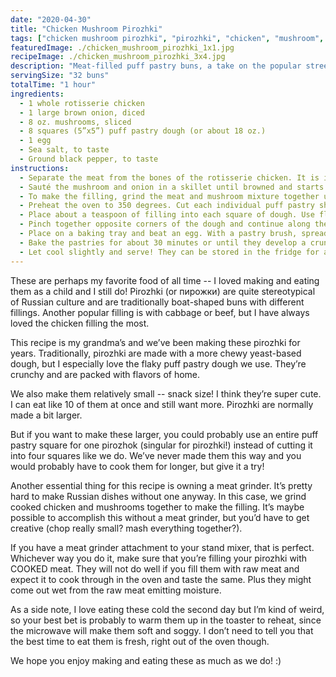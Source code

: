 ```yaml
---
date: "2020-04-30"
title: "Chicken Mushroom Pirozhki"
tags: ["chicken mushroom pirozhki", "pirozhki", "chicken", "mushroom", "chicken pirozhki", "heirloom", "appetizers", "russian food", "russian", "buns"]
featuredImage: ./chicken_mushroom_pirozhki_1x1.jpg
recipeImage: ./chicken_mushroom_pirozhki_3x4.jpg
description: "Meat-filled puff pastry buns, a take on the popular street food of Eastern Europe."
servingSize: "32 buns"
totalTime: "1 hour"
ingredients:
  - 1 whole rotisserie chicken
  - 1 large brown onion, diced
  - 8 oz. mushrooms, sliced
  - 8 squares (5”x5”) puff pastry dough (or about 18 oz.)
  - 1 egg
  - Sea salt, to taste
  - Ground black pepper, to taste
instructions:
  - Separate the meat from the bones of the rotisserie chicken. It is important to use both the white and dark meat, especially because the dark meat adds moisture so that the filling doesn’t turn out too dry. Place the chicken in a large bowl and set aside.
  - Sauté the mushroom and onion in a skillet until browned and starts to give off excess moisture. Add the mushroom and onion mixture to the bowl with the chicken.
  - To make the filling, grind the meat and mushroom mixture together using a meat grinder. Add salt and pepper to taste.
  - Preheat the oven to 350 degrees. Cut each individual puff pastry sheet into 4 squares. Do not use a roller on the dough as it could flatten the layers and the dough could turn out less flaky.
  - Place about a teaspoon of filling into each square of dough. Use flour if necessary to prevent stickiness.
  - Pinch together opposite corners of the dough and continue along the edges to close the pastry.
  - Place on a baking tray and beat an egg. With a pastry brush, spread some egg wash over the pastries so that they get a nice color and shine when they bake. 
  - Bake the pastries for about 30 minutes or until they develop a crunch and a rich golden color.
  - Let cool slightly and serve! They can be stored in the fridge for about a week and half, but you might eat them all before then!
---
```

These are perhaps my favorite food of all time -- I loved making and eating them as a child and I still do! Pirozhki (or пирожки) are quite stereotypical of Russian culture and are traditionally boat-shaped buns with different fillings. Another popular filling is with cabbage or beef, but I have always loved the chicken filling the most.

This recipe is my grandma’s and we’ve been making these pirozhki for years. Traditionally, pirozhki are made with a more chewy yeast-based dough, but I especially love the flaky puff pastry dough we use. They’re crunchy and are packed with flavors of home. 

We also make them relatively small -- snack size! I think they’re super cute. I can eat like 10 of them at once and still want more. Pirozhki are normally made a bit larger.

But if you want to make these larger, you could probably use an entire puff pastry square for one pirozhok (singular for pirozhki!) instead of cutting it into four squares like we do. We’ve never made them this way and you would probably have to cook them for longer, but give it a try!

Another essential thing for this recipe is owning a meat grinder. It’s pretty hard to make Russian dishes without one anyway. In this case, we grind cooked chicken and mushrooms together to make the filling. It’s maybe possible to accomplish this without a meat grinder, but you’d have to get creative (chop really small? mash everything together?).

If you have a meat grinder attachment to your stand mixer, that is perfect. Whichever way you do it, make sure that you’re filling your pirozhki with COOKED meat. They will not do well if you fill them with raw meat and expect it to cook through in the oven and taste the same. Plus they might come out wet from the raw meat emitting moisture.

As a side note, I love eating these cold the second day but I’m kind of weird, so your best bet is probably to warm them up in the toaster to reheat, since the microwave will make them soft and soggy. I don’t need to tell you that the best time to eat them is fresh, right out of the oven though.

We hope you enjoy making and eating these as much as we do! :)
